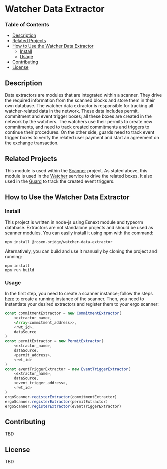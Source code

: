 # Watcher Data Extractor

### Table of Contents

- [Description](#description)
- [Related Projects](#related-projects)
- [How to Use the Watcher Data Extractor](#how-to-use-the-watcher-data-extractor)
  - [Install](#install)
  - [Usage](#usage)
- [Contributing](#contributing)
- [License](#license)

<a name="headers"/>

## Description

Data extractors are modules that are integrated within a scanner. They drive the required information from the scanned blocks and store them in their own database. The watcher data extractor is responsible for tracking all watcher-related data in the network. These data includes permit, commitment and event trigger boxes; all these boxes are created in the network by the watchers. The watchers use their permits to create new commitments, and need to track created commitments and triggers to continue their procedures. On the other side, guards need to track event trigger boxes to verify the related user payment and start an agreement on the exchange transaction.

## Related Projects

This module is used within the [Scanner](https://github.com/rosen-bridge/scanner) project. As stated above, this module is used in the [Watcher](https://github.com/rosen-bridge/watcher) service to drive the related boxes. It also used in the [Guard](https://github.com/rosen-bridge/watcher) to track the created event triggers.

## How to Use the Watcher Data Extractor

### Install

This project is written in node-js using Esnext module and typeorm database. Extractors are not standalone projects and should be used as scanner modules. You can easily install it using npm with the command:

```shell
npm install @rosen-bridge/watcher-data-extractor
```

Alternatively, you can build and use it manually by cloning the project and running:

```shell
npm install
npm run build
```

### Usage

In the first step, you need to create a scanner instance; follow the steps [here](https://github.com/rosen-bridge/scanner) to create a running instance of the scanner. Then, you need to instantiate your desired extractors and register them to your ergo scanner:

```javascript
const commitmentExtractor = new CommitmentExtractor(
    <extractor_name>,
    <Array<commitment_address>>,
    <rwt_id>,
    dataSource
)
const permitExtractor = new PermitExtractor(
    <extractor_name>,
    dataSource,
    <permit_address>,
    <rwt_id>
)
const eventTriggerExtractor = new EventTriggerExtractor(
    <extractor_name>,
    dataSource,
    <event_trigger_address>,
    <rwt_id>
)
ergoScanner.registerExtractor(commitmentExtractor)
ergoScanner.registerExtractor(permitExtractor)
ergoScanner.registerExtractor(eventTriggerExtractor)
```

## Contributing

TBD

## License

TBD
